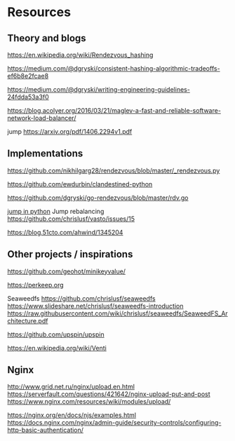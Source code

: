 # Resources

## Theory and blogs


https://en.wikipedia.org/wiki/Rendezvous_hashing

https://medium.com/@dgryski/consistent-hashing-algorithmic-tradeoffs-ef6b8e2fcae8

https://medium.com/@dgryski/writing-engineering-guidelines-24fdda53a3f0

https://blog.acolyer.org/2016/03/21/maglev-a-fast-and-reliable-software-network-load-balancer/

jump https://arxiv.org/pdf/1406.2294v1.pdf

## Implementations

https://github.com/nikhilgarg28/rendezvous/blob/master/_rendezvous.py

https://github.com/ewdurbin/clandestined-python

https://github.com/dgryski/go-rendezvous/blob/master/rdv.go

[jump in python](https://github.com/lithammer/python-jump-consistent-hash/blob/master/src/jump/__init__.py)
Jump rebalancing https://github.com/chrislusf/vasto/issues/15

https://blog.51cto.com/ahwind/1345204



## Other projects / inspirations

https://github.com/geohot/minikeyvalue/

https://perkeep.org

Seaweedfs
https://github.com/chrislusf/seaweedfs
https://www.slideshare.net/chrislusf/seaweedfs-introduction
https://raw.githubusercontent.com/wiki/chrislusf/seaweedfs/SeaweedFS_Architecture.pdf

https://github.com/upspin/upspin

https://en.wikipedia.org/wiki/Venti


## Nginx
http://www.grid.net.ru/nginx/upload.en.html
https://serverfault.com/questions/421642/nginx-upload-put-and-post
https://www.nginx.com/resources/wiki/modules/upload/

https://nginx.org/en/docs/njs/examples.html
https://docs.nginx.com/nginx/admin-guide/security-controls/configuring-http-basic-authentication/
